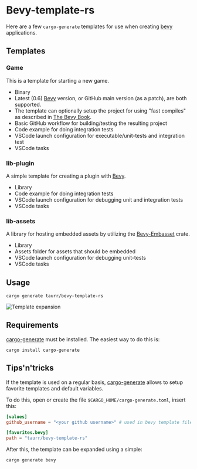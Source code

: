 # Bevy-template-rs

Here are a few `cargo-generate` templates for use when creating [bevy] applications.

## Templates

### Game

This is a template for starting a new game.

- Binary
- Latest (0.6) [Bevy] version, or GitHub main version (as a patch), are both supported.
- The template can optionally setup the project for using "fast compiles" as described in [The Bevy Book].
- Basic GitHub workflow for building/testing the resulting project
- Code example for doing integration tests
- VSCode launch configuration for executable/unit-tests and integration test
- VSCode tasks

### lib-plugin

A simple template for creating a plugin with [Bevy].

- Library
- Code example for doing integration tests
- VSCode launch configuration for debugging unit and integration tests
- VSCode tasks

### lib-assets

A library for hosting embedded assets by utilizing the [Bevy-Embasset] crate.

- Library
- Assets folder for assets that should be embedded
- VSCode launch configuration for debugging unit-tests
- VSCode tasks

## Usage

```shell
cargo generate taurr/bevy-template-rs
```

![Template expansion](./assets/template-expansion.gif)

## Requirements

[cargo-generate] must be installed. The easiest way to do this is:

```shell
cargo install cargo-generate
```

## Tips'n'tricks

If the template is used on a regular basis, [cargo-generate] allows to setup favorite templates and default variables.

To do this, open or create the file `$CARGO_HOME/cargo-generate.toml`, insert this:
```toml
[values]
github_username = "<your github username>" # used in bevy template files where appropriate

[favorites.bevy]
path = "taurr/bevy-template-rs"
```

After this, the template can be expanded using a simple:

```shell
cargo generate bevy
```

[Bevy]:https://bevyengine.org
[Bevy-Embasset]:https://github.com/taurr/bevy-embasset
[cargo-generate]:https://github.com/cargo-generate/cargo-generate
[The Bevy Book]:https://bevyengine.org/learn/book